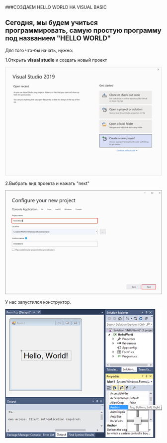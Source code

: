 ###СОЗДАЕМ HELLO WORLD НА VISUAL BASIC

Сегодня, мы будем учиться программировать,
самую простую программу под названием
"HELLO WORLD"
---
Для того что-бы начать, нужно:

1.Открыть **visual studio** и создать новый проект

![YMP](/images/start-window.png)

2.Выбрать вид проекта и нажать "next"

![YMP](/images/configure-new-project.png)

У нас запустился конструктор.


![YMP](/images/properties-in-visual-studio.png)
